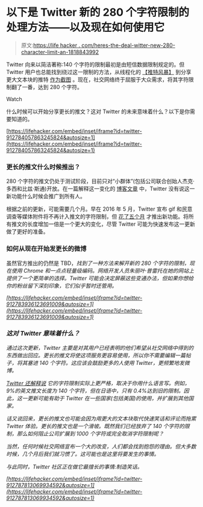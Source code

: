 # 以下是 Twitter 新的 280 个字符限制的处理方法——以及现在如何使用它

> 原文:[https://life hacker . com/heres-the-deal-witter-new-280-character-limit-an-1818843992](https://lifehacker.com/heres-the-deal-with-twitters-new-280-character-limit-an-1818843992)

Twitter 向来以简洁著称:140 个字符的限制最初是由短信数据限制规定的。但 Twitter 用户也总能找到绕过这一限制的方法，从线程化的 [【推特风暴】](https://lifehacker.com/how-to-tweetstorm-without-embarrassing-yourself-1796304750#_ga=2.78503318.349212122.1506344743-1313785359.1499701416) 到分享更大文本块的推特 [作为截图](https://www.buzzfeed.com/mathonan/the-rise-of-the-screenshort?utm_term=.djOo5q61lv#.sgN57ByQqM) 。现在，社交网络终于屈服于大众需求，将其字符限制翻了一番，达到 280 个字符。

Watch

什么时候可以开始分享更长的推文？这对 Twitter 的未来意味着什么？以下是你需要知道的。

 [https://lifehacker.com/embed/inset/iframe?id=twitter-912784057863245824&autosize=1](https://lifehacker.com/embed/inset/iframe?id=twitter-912784057863245824&autosize=1) 

### 更长的推文什么时候推出？

280 个字符的推文仍处于测试阶段，目前只对“小群体”(包括公司联合创始人杰克·多西和比兹·斯通)开放。在一篇解释这一变化的 [博客文章](https://blog.twitter.com/official/en_us/topics/product/2017/Giving-you-more-characters-to-express-yourself.html) 中，Twitter 没有说这一新功能什么时候会推广到所有人。

根据之前的更新，可能需要几个月。早在 2016 年 5 月，Twitter 宣布 gif 和民意调查等媒体附件将不再计入推文的字符限制，但 [花了五个月](https://www.theverge.com/2016/9/12/12891562/twitter-tweets-140-characters-expand-photos) 才推出新功能。将所有推文的长度增加一倍是一个更大的变化，尽管 Twitter 可能为快速发布这一更新做了更好的准备。

### 如何从现在开始发更长的微博

虽然官方推出的仍然是 TBD，[](https://www.theverge.com/2017/9/27/16372666/twitter-280-characters-guide-workaround)*找到了一种方法来解开新的 280 个字符的限制，现在使用 Chrome 和一点点轻量级编码。网络开发人员朱丽叶·普雷托在她的网站上提供了一个更简单的选择。Twitter 可能会决定屏蔽这些变通办法，但如果你想给你的粉丝留下深刻印象，它们似乎暂时还管用。*

 *[https://lifehacker.com/embed/inset/iframe?id=twitter-912783936123691009&autosize=1](https://lifehacker.com/embed/inset/iframe?id=twitter-912783936123691009&autosize=1)* 

### *这对 Twitter 意味着什么？*

*通过这次更新，Twitter 主要是对其用户已经表明的他们希望从社交网络中得到的东西做出回应。更长的推文将使这项服务更容易使用，所以你不需要编辑一篇帖子，将其塞进 140 个字符。这应该会鼓励更多的人使用 Twitter，更频繁地发微博。*

*[Twitter 还解释说](https://blog.twitter.com/official/en_us/topics/product/2017/Giving-you-more-characters-to-express-yourself.html) 它的字符限制实际上更严格，取决于你用什么语言写。例如，9%的英文推文长度为 140 个字符，但在日语中，只有 0.4%达到旧的限制。因此，这一更新可能有助于 Twitter 在一些国家(包括美国)的使用，并扩展到其他国家。*

*话又说回来，更长的推文也可能会因为用更大的文本块取代快速笑话和评论而拖累 Twitter 体验。更长的推文也是一个滑坡。既然我们已经放弃了 140 个字符的限制，那么如何阻止公司扩展到 1000 个字符或完全取消字符限制呢？* 

*当然，任何时候社交网络宣布一个大的改变，人们都会找到抱怨的理由。但大多数时候，几个月后我们就习惯了。这可能也是这里将要发生的事情。*

*与此同时，Twitter 社区正在做它最擅长的事情:制造笑话。*

 *[https://lifehacker.com/embed/inset/iframe?id=twitter-912787813069934592&autosize=1](https://lifehacker.com/embed/inset/iframe?id=twitter-912787813069934592&autosize=1)*